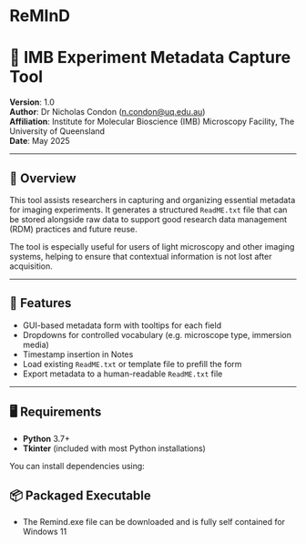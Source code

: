 # ReMInD
# 🧬 IMB Experiment Metadata Capture Tool

**Version**: 1.0  
**Author**: Dr Nicholas Condon (n.condon@uq.edu.au)  
**Affiliation**: Institute for Molecular Bioscience (IMB) Microscopy Facility, The University of Queensland  
**Date**: May 2025

---

## 📖 Overview

This tool assists researchers in capturing and organizing essential metadata for imaging experiments. It generates a structured `ReadME.txt` file that can be stored alongside raw data to support good research data management (RDM) practices and future reuse.

The tool is especially useful for users of light microscopy and other imaging systems, helping to ensure that contextual information is not lost after acquisition.

---

## 🚀 Features

- GUI-based metadata form with tooltips for each field  
- Dropdowns for controlled vocabulary (e.g. microscope type, immersion media)  
- Timestamp insertion in Notes  
- Load existing `ReadME.txt` or template file to prefill the form  
- Export metadata to a human-readable `ReadME.txt` file  

---

## 🖥️ Requirements

- **Python** 3.7+
- **Tkinter** (included with most Python installations)

You can install dependencies using:

## 📦 Packaged Executable
- The Remind.exe file can be downloaded and is fully self contained for Windows 11

